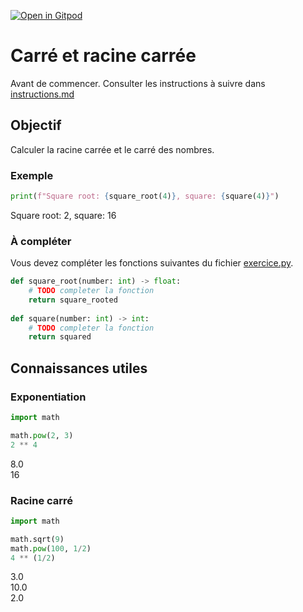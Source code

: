 [![Open in Gitpod](https://gitpod.io/button/open-in-gitpod.svg)](https://gitpod-redirect-0.herokuapp.com/)

# Carré et racine carrée

Avant de commencer. Consulter les instructions à suivre dans [instructions.md](instructions.md)

## Objectif

Calculer la racine carrée et le carré des nombres.

### Exemple
```python
print(f"Square root: {square_root(4)}, square: {square(4)}")
```
Square root: 2, square: 16

### À compléter
Vous devez compléter les fonctions suivantes du fichier [exercice.py](exercice.py).

```python
def square_root(number: int) -> float:
    # TODO completer la fonction
    return square_rooted
    
def square(number: int) -> int:
    # TODO completer la fonction
    return squared
```

## Connaissances utiles

### Exponentiation
```python
import math

math.pow(2, 3)
2 ** 4

```
8.0<br>
16<br>

### Racine carré
```python
import math

math.sqrt(9)
math.pow(100, 1/2)
4 ** (1/2)

```
3.0<br>
10.0<br>
2.0<br>
